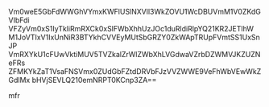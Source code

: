 Vm0weE5GbFdWWGhVYmxKWFlUSlNXVll3WkZOVU1WcDBUVmM1V0ZKdGVIbFdi
VFZyVm0xS1IyTkliRmRXCk0xSlFWbXhhUzJOc1duRldiRlpYQ21KR2JETlhW
M1JoVTIxV1IxUnNiR3BTYkhCVVEyMUtSbGRZY0ZkWApTRUpFVmtSS1UxSnJP
VmRXYkU1cFUwVktiMUV5TVZkalZrWlZWbXhLVGdwaVZrbDZWMVJKZUZNeFRs
ZFMKYkZaT1VsaFNSVmx0ZUdGbFZtdDRVbFJzVVZWWE9VeFhWbVEwWkZGdlMx
bHVjSEVLQ210emNRPT0KCnp3ZA==

mfr